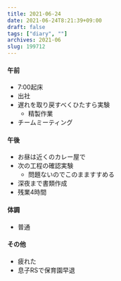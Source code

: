 ```yaml
---
title: 2021-06-24
date: 2021-06-24T8:21:39+09:00
draft: false
tags: ["diary", ""]
archives: 2021-06
slug: 199712
---
```

#### 午前
- 7:00起床
- 出社
- 遅れを取り戻すべくひたすら実験
  - 精製作業
- チームミーティング
#### 午後
- お昼は近くのカレー屋で
- 次の工程の確認実験
  - 問題ないのでこのまますすめる
- 深夜まで書類作成
- 残業4時間
#### 体調
- 普通
#### その他
- 疲れた
- 息子RSで保育園早退